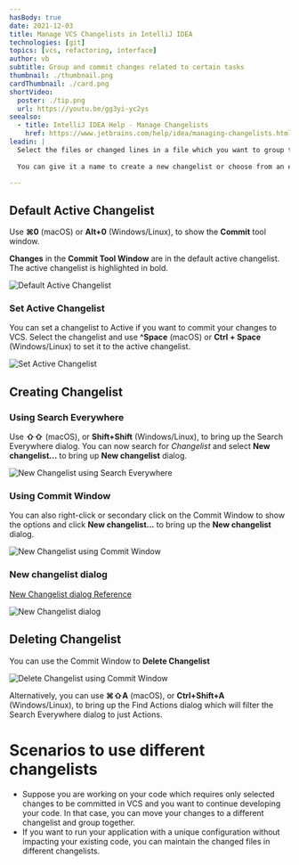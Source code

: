 ```yaml
---
hasBody: true
date: 2021-12-03
title: Manage VCS Changelists in IntelliJ IDEA
technologies: [git]
topics: [vcs, refactoring, interface]
author: vb
subtitle: Group and commit changes related to certain tasks
thumbnail: ./thumbnail.png
cardThumbnail: ./card.png
shortVideo:
  poster: ./tip.png
  url: https://youtu.be/gg3yi-yc2ys
seealso:
  - title: IntelliJ IDEA Help - Manage Changelists
    href: https://www.jetbrains.com/help/idea/managing-changelists.html
leadin: |
  Select the files or changed lines in a file which you want to group together for certain tasks and use **⌘⇧M** (macOS) or **Alt+Shift+M** (Windows/Linux) to bring up the **Move Files to Another Changelist** dialog. 
  
  You can give it a name to create a new changelist or choose from an existing changelist. IntelliJ IDEA will restore the selected changes in the corresponding changelist.

---
```


## Default Active Changelist

Use **⌘0** (macOS) or **Alt+0** (Windows/Linux), to show the **Commit** tool window.

**Changes** in the **Commit Tool Window** are in the default active changelist. The active changelist is highlighted in bold.

![Default Active Changelist](default-active-changelist.png)

### Set Active Changelist
You can set a changelist to Active if you want to commit your changes to VCS. Select the changelist and use **^Space** (macOS) or **Ctrl + Space** (Windows/Linux) to set it to the active changelist.

![Set Active Changelist](set-active-changelist-ctrl-space.png)

## Creating Changelist

### Using Search Everywhere
Use **⇧⇧** (macOS), or **Shift+Shift** (Windows/Linux), to bring up the Search Everywhere dialog. You can now search for _Changelist_ and select **New changelist...** to bring up **New changelist** dialog.

![New Changelist using Search Everywhere](create-change-list-using-search-everywhere.png)

### Using Commit Window
You can also right-click or secondary click on the Commit Window to show the options and click **New changelist...** to bring up the **New changelist** dialog.

![New Changelist using Commit Window](new-changelist-using-commit-window.png)

### New changelist dialog

[New Changelist dialog Reference](https://www.jetbrains.com/help/idea/2021.2/new-changelist-dialog.html)

![New Changelist dialog](new-changelist.png)

## Deleting Changelist

You can use the Commit Window to **Delete Changelist**

![Delete Changelist using Commit Window](delete-changelist-using-commit-window.png)

Alternatively, you can use **⌘⇧A** (macOS), or **Ctrl+Shift+A** (Windows/Linux), to bring up the Find Actions dialog which will filter the Search Everywhere dialog to just Actions.

# Scenarios to use different changelists
  - Suppose you are working on your code which requires only selected changes to be committed in VCS and you want to continue developing your code. In that case, you can move your changes to a different changelist and group together.
  - If you want to run your application with a unique configuration without impacting your existing code, you can maintain the changed files in different changelists.